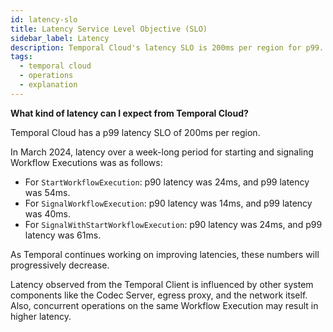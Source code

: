 ```yaml
---
id: latency-slo
title: Latency Service Level Objective (SLO)
sidebar_label: Latency
description: Temporal Cloud's latency SLO is 200ms per region for p99.
tags:
  - temporal cloud
  - operations
  - explanation
---
```


**What kind of latency can I expect from Temporal Cloud?**

Temporal Cloud has a p99 latency SLO of 200ms per region.

In March 2024, latency over a week-long period for starting and signaling Workflow Executions was as follows:

- For `StartWorkflowExecution`: p90 latency was 24ms, and p99 latency was 54ms.
- For `SignalWorkflowExecution`: p90 latency was 14ms, and p99 latency was 40ms.
- For `SignalWithStartWorkflowExecution`: p90 latency was 24ms, and p99 latency was 61ms.

As Temporal continues working on improving latencies, these numbers will progressively decrease.

Latency observed from the Temporal Client is influenced by other system components like the Codec Server, egress proxy, and the network itself.
Also, concurrent operations on the same Workflow Execution may result in higher latency.
